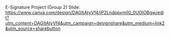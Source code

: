 E-Signature Project (Group 2)
Slide:
https://www.canva.com/design/DAGltAtyVf4/iP2LndppxmIl0_0UOlOBgw/edit?utm_content=DAGltAtyVf4&utm_campaign=designshare&utm_medium=link2&utm_source=sharebutton
